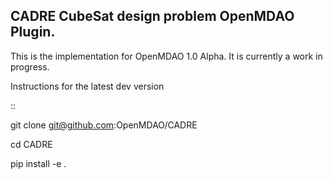 ## CADRE CubeSat design problem OpenMDAO Plugin.


This is the implementation for OpenMDAO 1.0 Alpha. It is currently a work in progress.

Instructions for the latest dev version

::

  git clone git@github.com:OpenMDAO/CADRE

  cd CADRE

  pip install -e .
